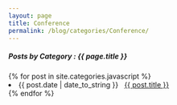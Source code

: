 ```yaml
---
layout: page
title: Conference
permalink: /blog/categories/Conference/
---
```


<h5> Posts by Category : {{ page.title }} </h5>

<div class="card">
{% for post in site.categories.javascript %}
 <li class="category-posts"><span>{{ post.date | date_to_string }}</span> &nbsp; <a href="{{ post.url }}">{{ post.title }}</a></li>
{% endfor %}
</div>
